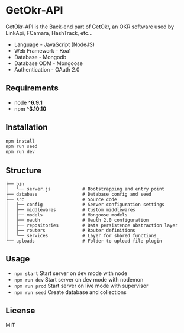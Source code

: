 # GetOkr-API

GetOkr-API is the Back-end part of GetOkr, an OKR software used by LinkApi, FCamara, HashTrack, etc...

* Language - JavaScript (NodeJS)
* Web Framework - Koa1
* Database - Mongodb
* Database ODM - Mongoose
* Authentication - OAuth 2.0

## Requirements
* node __^6.9.1__
* npm __^3.10.10__

## Installation
```bash
npm install
npm run seed
npm run dev
```

## Structure
```
├── bin
│   └── server.js            # Bootstrapping and entry point
├── database                 # Database config and seed
├── src                      # Source code
│   ├── config               # Server configuration settings
│   ├── middlewares          # Custom middlewares
│   ├── models               # Mongoose models
│   ├── oauth                # Oauth 2.0 configuration
│   ├── repositories         # Data persistence abstraction layer
│   ├── routers              # Router definitions
│   └── services             # Layer for shared functions
└── uploads                  # Folder to upload file plugin
```

## Usage
* `npm start`    Start server on dev mode with node
* `npm run dev`  Start server on dev mode with nodemon
* `npm run prod` Start server on live mode with supervisor
* `npm run seed` Create database and collections

## License
MIT